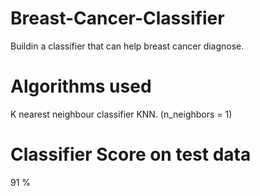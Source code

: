 # Breast-Cancer-Classifier
Buildin a classifier that can help breast cancer diagnose. 

# Algorithms used
K nearest neighbour classifier KNN. (n_neighbors = 1)


# Classifier Score on test data
91 %
